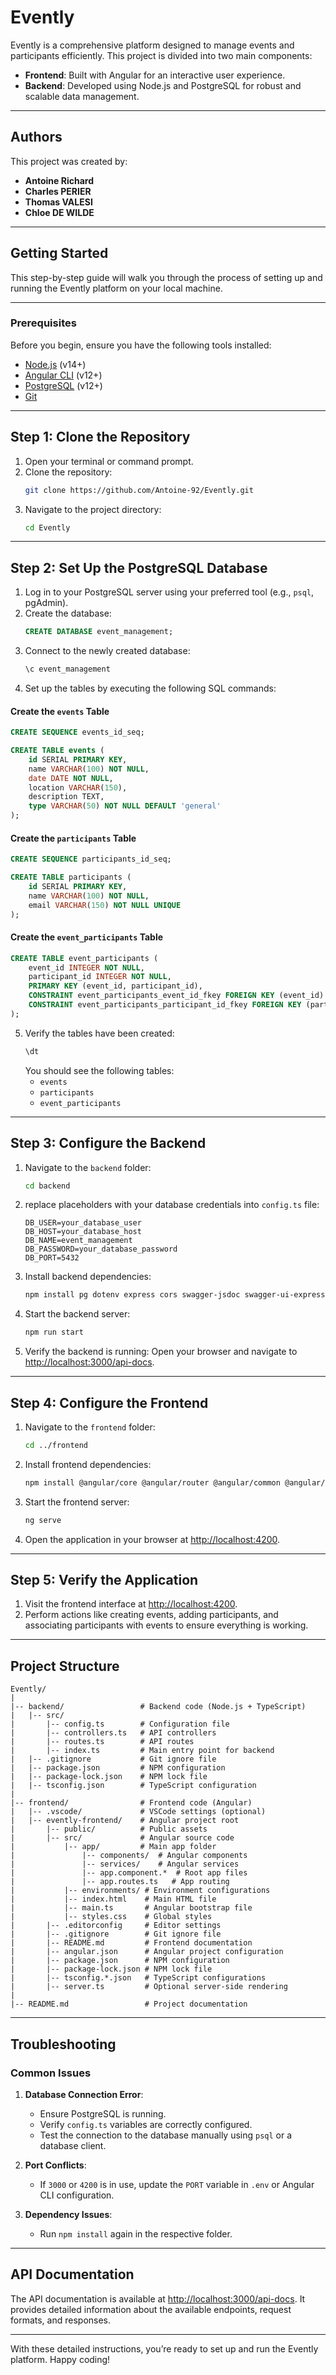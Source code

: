 # **Evently**

Evently is a comprehensive platform designed to manage events and participants efficiently. This project is divided into two main components:
- **Frontend**: Built with Angular for an interactive user experience.
- **Backend**: Developed using Node.js and PostgreSQL for robust and scalable data management.

---

## **Authors**
This project was created by:
- **Antoine Richard**
- **Charles PERIER**
- **Thomas VALESI**
- **Chloe DE WILDE**

---

## **Getting Started**

This step-by-step guide will walk you through the process of setting up and running the Evently platform on your local machine.

---

### **Prerequisites**
Before you begin, ensure you have the following tools installed:
- [Node.js](https://nodejs.org/) (v14+)
- [Angular CLI](https://angular.io/cli) (v12+)
- [PostgreSQL](https://www.postgresql.org/) (v12+)
- [Git](https://git-scm.com/)

---

## **Step 1: Clone the Repository**

1. Open your terminal or command prompt.
2. Clone the repository:
   ```bash
   git clone https://github.com/Antoine-92/Evently.git
   ```
3. Navigate to the project directory:
   ```bash
   cd Evently
   ```

---

## **Step 2: Set Up the PostgreSQL Database**

1. Log in to your PostgreSQL server using your preferred tool (e.g., `psql`, pgAdmin).
2. Create the database:
   ```sql
   CREATE DATABASE event_management;
   ```
3. Connect to the newly created database:
   ```bash
   \c event_management
   ```
4. Set up the tables by executing the following SQL commands:

#### **Create the `events` Table**
```sql
CREATE SEQUENCE events_id_seq;

CREATE TABLE events (
    id SERIAL PRIMARY KEY,
    name VARCHAR(100) NOT NULL,
    date DATE NOT NULL,
    location VARCHAR(150),
    description TEXT,
    type VARCHAR(50) NOT NULL DEFAULT 'general'
);
```

#### **Create the `participants` Table**
```sql
CREATE SEQUENCE participants_id_seq;

CREATE TABLE participants (
    id SERIAL PRIMARY KEY,
    name VARCHAR(100) NOT NULL,
    email VARCHAR(150) NOT NULL UNIQUE
);
```

#### **Create the `event_participants` Table**
```sql
CREATE TABLE event_participants (
    event_id INTEGER NOT NULL,
    participant_id INTEGER NOT NULL,
    PRIMARY KEY (event_id, participant_id),
    CONSTRAINT event_participants_event_id_fkey FOREIGN KEY (event_id) REFERENCES events(id) ON DELETE CASCADE,
    CONSTRAINT event_participants_participant_id_fkey FOREIGN KEY (participant_id) REFERENCES participants(id) ON DELETE CASCADE
);
```

5. Verify the tables have been created:
   ```sql
   \dt
   ```
   You should see the following tables:
   - `events`
   - `participants`
   - `event_participants`

---

## **Step 3: Configure the Backend**

1. Navigate to the `backend` folder:
   ```bash
   cd backend
   ```

2. replace placeholders with your database credentials into `config.ts` file:
   ```plaintext
   DB_USER=your_database_user
   DB_HOST=your_database_host
   DB_NAME=event_management
   DB_PASSWORD=your_database_password
   DB_PORT=5432
   ```
3. Install backend dependencies:
   ```bash
   npm install pg dotenv express cors swagger-jsdoc swagger-ui-express
   ```
4. Start the backend server:
   ```bash
   npm run start
   ```
5. Verify the backend is running:
   Open your browser and navigate to [http://localhost:3000/api-docs](http://localhost:3000/api-docs).

---

## **Step 4: Configure the Frontend**

1. Navigate to the `frontend` folder:
   ```bash
   cd ../frontend
   ```
2. Install frontend dependencies:
   ```bash
   npm install @angular/core @angular/router @angular/common @angular/forms @angular/common/http ag-grid-community ag-grid-angular
   ```
3. Start the frontend server:
   ```bash
   ng serve
   ```
4. Open the application in your browser at [http://localhost:4200](http://localhost:4200).

---

## **Step 5: Verify the Application**

1. Visit the frontend interface at [http://localhost:4200](http://localhost:4200).
2. Perform actions like creating events, adding participants, and associating participants with events to ensure everything is working.

---

## **Project Structure**

```
Evently/
|
|-- backend/                 # Backend code (Node.js + TypeScript)
|   |-- src/
|       |-- config.ts        # Configuration file
|       |-- controllers.ts   # API controllers
|       |-- routes.ts        # API routes
|       |-- index.ts         # Main entry point for backend
|   |-- .gitignore           # Git ignore file
|   |-- package.json         # NPM configuration
|   |-- package-lock.json    # NPM lock file
|   |-- tsconfig.json        # TypeScript configuration
|
|-- frontend/                # Frontend code (Angular)
|   |-- .vscode/             # VSCode settings (optional)
|   |-- evently-frontend/    # Angular project root
|       |-- public/          # Public assets
|       |-- src/             # Angular source code
|           |-- app/         # Main app folder
|               |-- components/  # Angular components
|               |-- services/    # Angular services
|               |-- app.component.*  # Root app files
|               |-- app.routes.ts   # App routing
|           |-- environments/ # Environment configurations
|           |-- index.html    # Main HTML file
|           |-- main.ts       # Angular bootstrap file
|           |-- styles.css    # Global styles
|       |-- .editorconfig     # Editor settings
|       |-- .gitignore        # Git ignore file
|       |-- README.md         # Frontend documentation
|       |-- angular.json      # Angular project configuration
|       |-- package.json      # NPM configuration
|       |-- package-lock.json # NPM lock file
|       |-- tsconfig.*.json   # TypeScript configurations
|       |-- server.ts         # Optional server-side rendering
|
|-- README.md                 # Project documentation
```

---

## **Troubleshooting**

### Common Issues
1. **Database Connection Error**:
   - Ensure PostgreSQL is running.
   - Verify `config.ts` variables are correctly configured.
   - Test the connection to the database manually using `psql` or a database client.

2. **Port Conflicts**:
   - If `3000` or `4200` is in use, update the `PORT` variable in `.env` or Angular CLI configuration.

3. **Dependency Issues**:
   - Run `npm install` again in the respective folder.

---

## **API Documentation**

The API documentation is available at [http://localhost:3000/api-docs](http://localhost:3000/api-docs). It provides detailed information about the available endpoints, request formats, and responses.

---


With these detailed instructions, you’re ready to set up and run the Evently platform. Happy coding!

